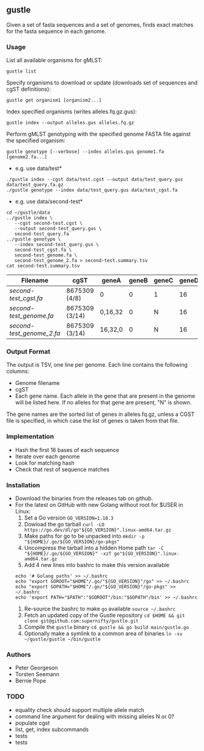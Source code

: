 
## gustle

Given a set of fasta sequences and a set of genomes, 
finds exact matches for the fasta sequence in each genome.

### Usage

List all available organisms for gMLST:
```
gustle list
```

Specify organisms to download or update (downloads set of sequences and cgST definitions):
```
gustle get organism1 [organism2...]
```

Index specified organisms (writes alleles.fq.gz.gus):
```
gustle index --output alleles.gus alleles.fq.gz 
```

Perform gMLST genotyping with the specified genome FASTA file against the specified organism:
```
gustle genotype [--verbose] --index alleles.gus genome1.fa [genome2.fa...]
```

* e.g. use data/test*
```
./gustle index --cgst data/test.cgst --output data/test_query.gus data/test_query.fa.gz 
./gustle genotype --index data/test_query.gus data/test_cgst.fa
```

* e.g. use data/second-test*
```
cd ~/gustle/data
../gustle index \
   --cgst second-test.cgst \
   --output second-test_query.gus \
   second-test_query.fa
../gustle genotype \
   --index second-test_query.gus \
   second-test_cgst.fa \
   second-test_genome.fa \
   second-test_genome_2.fa > second-test.summary.tsv
cat second-test.summary.tsv
```

| Filename | cgST | geneA | geneB | geneC | geneD |
| --- | --- | --- | --- | --- |--- |
| *second-test_cgst.fa* | 8675309 (4/8) | 0 | 0 | 1 | 16 |
| *second-test_genome.fa* | 8675309 (3/14) | 0,16,32 | 0 | N | 16 |
| *second-test_genome_2.fa* | 8675309 (3/14) | 16,32,0 | 0 | N | 16 |

### Output Format
The output is TSV, one line per genome.
Each line contains the following columns:
* Genome filename
* cgST
* Each gene name. Each allele in the gene that are present in the genome will be listed here. If no alleles for that gene are present, "N" is shown.

The gene names are the sorted list of genes in alleles.fq.gz, unless a CGST file is specified, in which case the list of genes is taken from that file.

### Implementation

* Hash the first 16 bases of each sequence
* Iterate over each genome
* Look for matching hash
* Check that rest of sequence matches

### Installation

* Download the binaries from the releases tab on github.
* For the latest on GitHub with new Golang without root for $USER in Linux:
    1. Set a Go version
    `GO_VERSION=1.18.3`
    1. Dowload the go tarball
    `curl -LO https://go.dev/dl/go"${GO_VERSION}".linux-amd64.tar.gz`
    1. Make paths for go to be unpacked into
    `mkdir -p "${HOME}/.go/${GO_VERSION}/go-pkgs"`
    1. Uncompress the tarball into a hidden Home path
    `tar -C "${HOME}/.go/${GO_VERSION}" -xzf go"${GO_VERSION}".linux-amd64.tar.gz`
    1. Add 4 new lines into bashrc to make this version available
    ```
    echo '# Golang paths' >> ~/.bashrc
    echo "export GOROOT="$HOME"/.go/"${GO_VERSION}"/go" >> ~/.bashrc
    echo "export GOPATH="$HOME"/.go/"${GO_VERSION}"/go-pkgs" >> ~/.bashrc
    echo 'export PATH="$PATH":"$GOROOT"/bin:"$GOPATH"/bin' >> ~/.bashrc
    ```
    1. Re-source the bashrc to make `go` available
    `source ~/.bashrc`
    1. Fetch an updated copy of the Gustle repository
    `cd $HOME && git clone git@github.com:supernifty/gustle.git`
    1. Compile the `gustle` binary
    `cd gustle && go build main/gustle.go`
    1. Optionally make a symlink to a common area of binaries
    `ln -sv ~/gustle/gustle ~/bin/gustle`


### Authors

* Peter Georgeson
* Torsten Seemann
* Bernie Pope

### TODO
* equality check should support multiple allele match
* command line argument for dealing with missing alleles N or 0?
* populate cgst
* list, get, index subcommands
* tests
* tests
